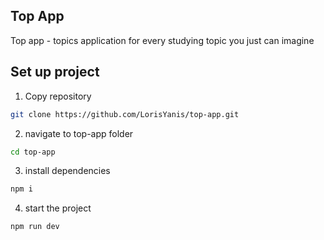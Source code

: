 ## Top App

Top app - topics application for every studying topic you just can imagine

## Set up project

1. Copy repository

```bash
git clone https://github.com/LorisYanis/top-app.git
```

2. navigate to top-app folder

```bash
cd top-app
```

3. install dependencies

```bash
npm i
```

4. start the project

```bash
npm run dev
```
